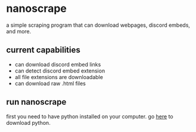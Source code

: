 # nanoscrape
a simple scraping program that can download webpages, discord embeds, and more.

## current capabilities

- can download discord embed links
- can detect discord embed extension
- all file extensions are downloadable
- can download raw .html files

## run nanoscrape

first you need to have python installed on your computer. go [here](https://python.org/download) to download python.

